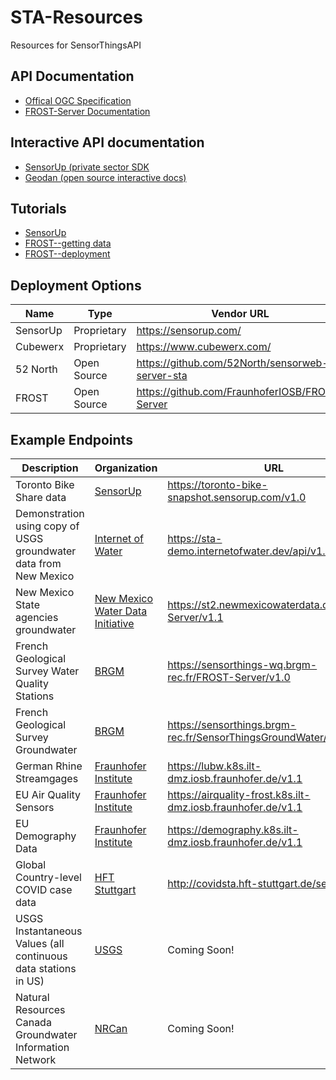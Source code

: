 # STA-Resources
Resources for SensorThingsAPI

## API Documentation

- [Offical OGC Specification](https://www.ogc.org/standards/sensorthings)
- [FROST-Server Documentation](https://fraunhoferiosb.github.io/FROST-Server/)

## Interactive API documentation
- [SensorUp (private sector SDK](https://developers.sensorup.com/docs/#introduction)
- [Geodan (open source interactive docs)](https://gost1.docs.apiary.io)

## Tutorials
- [SensorUp](https://developers.sensorup.com/tutorials)
- [FROST--getting data](https://fraunhoferiosb.github.io/FROST-Server/sensorthingsapi/3_GettingData.html)
- [FROST--deployment](https://fraunhoferiosb.github.io/FROST-Server/sensorthingsapi/deploy/0_Docker.html)

## Deployment Options

|Name|Type|Vendor URL|
|-|-|-|
|SensorUp|Proprietary|https://sensorup.com/|
|Cubewerx|Proprietary|https://www.cubewerx.com/|
|52 North|Open Source|https://github.com/52North/sensorweb-server-sta|
|FROST|Open Source|https://github.com/FraunhoferIOSB/FROST-Server|

## Example Endpoints

|Description|Organization|URL|
|-|-|-|
|Toronto Bike Share data|[SensorUp](https://sensorup.com/)|https://toronto-bike-snapshot.sensorup.com/v1.0|
|Demonstration using copy of USGS groundwater data from New Mexico|[Internet of Water](https://internetofwater.org)|https://sta-demo.internetofwater.dev/api/v1.1|
|New Mexico State agencies groundwater|[New Mexico Water Data Initiative](https://newmexicowaterdata.org)|https://st2.newmexicowaterdata.org/FROST-Server/v1.1|
|French Geological Survey Water Quality Stations|[BRGM](https://www.brgm.fr/en)|https://sensorthings-wq.brgm-rec.fr/FROST-Server/v1.0|
|French Geological Survey Groundwater|[BRGM](https://www.brgm.fr/en)|https://sensorthings.brgm-rec.fr/SensorThingsGroundWater/v1.0|
|German Rhine Streamgages|[Fraunhofer Institute](https://www.fraunhofer.de/en.html)|https://lubw.k8s.ilt-dmz.iosb.fraunhofer.de/v1.1|
|EU Air Quality Sensors|[Fraunhofer Institute](https://www.fraunhofer.de/en.html)|https://airquality-frost.k8s.ilt-dmz.iosb.fraunhofer.de/v1.1|
|EU Demography Data|[Fraunhofer Institute](https://www.fraunhofer.de/en.html)|https://demography.k8s.ilt-dmz.iosb.fraunhofer.de/v1.1|
|Global Country-level COVID case data|[HFT Stuttgart](https://hft-stuttgart.de)|http://covidsta.hft-stuttgart.de/server/v1.1  |
|USGS Instantaneous Values (all continuous data stations in US)|[USGS](https://waterservices.usgs.gov/)|Coming Soon!|
|Natural Resources Canada Groundwater Information Network|[NRCan](https://gin.gw-info.net/service/api_ngwds:gin2/en/gin.html)|Coming Soon!|
